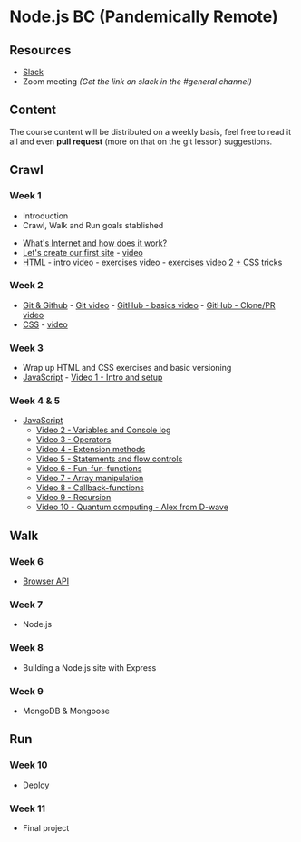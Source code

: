 # Node.js BC (Pandemically Remote)

## Resources

- [Slack](http://nodebcjan6.slack.com)
- Zoom meeting _(Get the link on slack in the #general channel)_

## Content

The course content will be distributed on a weekly basis, feel free to read it all and even **pull request** (more on that on the git lesson) suggestions.

## Crawl

### Week 1

- Introduction
- Crawl, Walk and Run goals stablished

* [What's Internet and how does it work?](internet.md)
* [Let's create our first site](first-site.md) - [video](https://drive.google.com/file/d/1jb7MOdqZm2zEBuWCuBKjoohp-bzU-hl1/view?usp=sharing)
* [HTML](html.md) - [intro video](https://drive.google.com/file/d/1oACrXII2rQ375gYLdu21mMbwuHzrjhLB/view?usp=sharing) - [exercises video](https://drive.google.com/file/d/1U1KGrt6pg2zxQHHBUltJ-gMBu5ORrXPy/view?usp=sharing) - [exercises video 2 + CSS tricks](https://drive.google.com/file/d/1sp-hObvLu0oUHpeZD0abqc8KUR0p-BmY/view?usp=sharing)

### Week 2

- [Git & Github](git.md) - [Git video](https://drive.google.com/file/d/1uSP3sYvVXm-0c8PC7JhmcgrUf8ensTfL/view?usp=sharing) - [GitHub - basics video](https://drive.google.com/file/d/11KCINeC-MSbSdHsRUjCw7R25Nvcrj_xN/view?usp=sharing) - [GitHub - Clone/PR video](https://drive.google.com/file/d/10GgIcmu_jHYpupHZKdrw2NWsz2fp7-4A/view?usp=sharing)
- [CSS](css.md) - [video](https://drive.google.com/file/d/14WA4Rc8UQmubSqH094Tu7_Oj5rQ-rx8V/view?usp=sharing)

### Week 3

- Wrap up HTML and CSS exercises and basic versioning
- [JavaScript](javascript.md) - [Video 1 - Intro and setup](https://drive.google.com/file/d/1CnXqYssk1pyIdTVDGj0b4foDIieXA_s2/view?usp=sharing)

### Week 4 & 5

- [JavaScript](javascript.md)
  - [Video 2 - Variables and Console log](https://drive.google.com/file/d/1g8gUezPdLZ4FOdKM3p3TmX_MvZ5UUPgv/view?usp=sharing) 
  - [Video 3 - Operators](https://drive.google.com/file/d/1UvA1XKzYaKQ0H_qdseDZHbWwe1xXjT5L/view?usp=sharing)
  - [Video 4 - Extension methods](https://drive.google.com/file/d/16tAFgYsbGjTmwI8FCXQmC3dYnPQEcjla/view?usp=sharing)
  - [Video 5 - Statements and flow controls](https://drive.google.com/file/d/1OSrSK1qtavpl8tfrRpfQJ0kNriEDqrQ9/view?usp=sharing)
  - [Video 6 - Fun-fun-functions](https://drive.google.com/file/d/1kfMwi1chxGpcuKAeZHB5GeYX5yqyvKGS/view?usp=sharing)
  - [Video 7 - Array manipulation](https://drive.google.com/file/d/173ZbbLM4ev2HL0X8tEgoDTJvj2oE-3X9/view?usp=sharing)
  - [Video 8 - Callback-functions](https://drive.google.com/file/d/1tf2gqUzQmGJJ6Dchoh4f9XIJFX7Gfk29/view?usp=sharing)
  - [Video 9 - Recursion](https://drive.google.com/file/d/1fmAl3U-qSWwkjtmFlbzxMeHl17vOmU6m/view?usp=sharing)
  - [Video 10 - Quantum computing - Alex from D-wave](https://drive.google.com/file/d/1W8FjDEh1yvWodyXokFSZW-56yu0IogG9/view?usp=sharing)

## Walk

### Week 6

- [Browser API](browserapi.md)

### Week 7

- Node.js

### Week 8

- Building a Node.js site with Express

### Week 9

- MongoDB & Mongoose

## Run

### Week 10

- Deploy

### Week 11

- Final project
